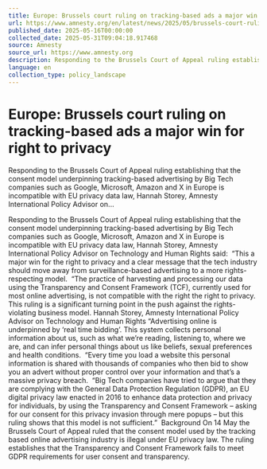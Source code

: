 ```yaml
---
title: Europe: Brussels court ruling on tracking-based ads a major win for right to privacy
url: https://www.amnesty.org/en/latest/news/2025/05/brussels-court-ruling-on-tracking-based-ads-a-victory-privacy-rights/
published_date: 2025-05-16T00:00:00
collected_date: 2025-05-31T09:04:18.917468
source: Amnesty
source_url: https://www.amnesty.org
description: Responding to the Brussels Court of Appeal ruling establishing that the consent model underpinning tracking-based advertising by Big Tech companies such as Google, Microsoft, Amazon and X in Europe is incompatible with EU privacy data law, Hannah Storey, Amnesty International Policy Advisor on...
language: en
collection_type: policy_landscape
---
```


# Europe: Brussels court ruling on tracking-based ads a major win for right to privacy

Responding to the Brussels Court of Appeal ruling establishing that the consent model underpinning tracking-based advertising by Big Tech companies such as Google, Microsoft, Amazon and X in Europe is incompatible with EU privacy data law, Hannah Storey, Amnesty International Policy Advisor on...

Responding to the Brussels Court of Appeal ruling establishing that the consent model underpinning tracking-based advertising by Big Tech companies such as Google, Microsoft, Amazon and X in Europe is incompatible with EU privacy data law, Hannah Storey, Amnesty International Policy Advisor on Technology and Human Rights said:  “This a major win for the right to privacy and a clear message that the tech industry should move away from surveillance-based advertising to a more rights-respecting model.  “The practice of harvesting and processing our data using the Transparency and Consent Framework (TCF), currently used for most online advertising, is not compatible with the right the right to privacy. This ruling is a significant turning point in the push against the rights-violating business model. Hannah Storey, Amnesty International Policy Advisor on Technology and Human Rights “Advertising online is underpinned by ‘real time bidding’. This system collects personal information about us, such as what we’re reading, listening to, where we are, and can infer personal things about us like beliefs, sexual preferences and health conditions.  “Every time you load a website this personal information is shared with thousands of companies who then bid to show you an advert without proper control over your information and that’s a massive privacy breach.  “Big Tech companies have tried to argue that they are complying with the General Data Protection Regulation (GDPR), an EU digital privacy law enacted in 2016 to enhance data protection and privacy for individuals, by using the Transparency and Consent Framework – asking for our consent for this privacy invasion through mere popups – but this ruling shows that this model is not sufficient.”  Background On 14 May the Brussels Court of Appeal ruled that the consent model used by the tracking based online advertising industry is illegal under EU privacy law. The ruling establishes that the Transparency and Consent Framework fails to meet GDPR requirements for user consent and transparency.